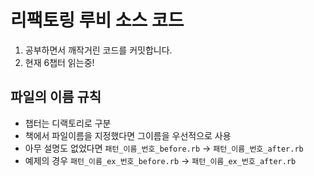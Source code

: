 # 리팩토링 루비 소스 코드

1. 공부하면서 깨작거린 코드를 커밋합니다.
2. 현재 6챕터 읽는중!

## 파일의 이름 규칙

- 챕터는 디랙토리로 구분
- 책에서 파일이름을 지정했다면 그이름을 우선적으로 사용
- 아무 설명도 없었다면 `패턴_이름_번호_before.rb` -> `패턴_이름_번호_after.rb`
- 예제의 경우 `패턴_이름_ex_번호_before.rb` -> `패턴_이름_ex_번호_after.rb`

